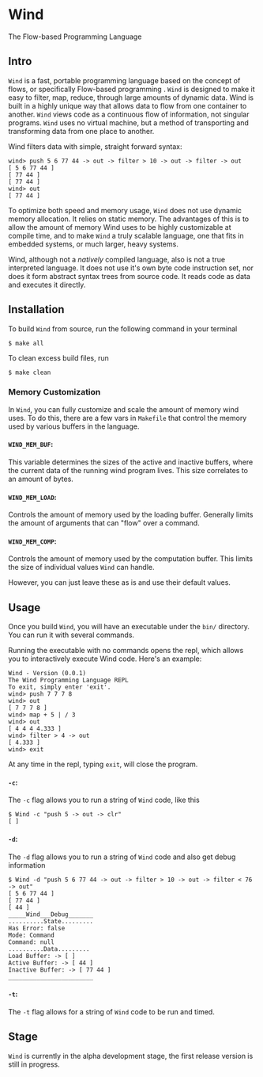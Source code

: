 # Wind

The Flow-based Programming Language

## Intro

`Wind` is a fast, portable programming language based on the concept of flows, or specifically Flow-based programming . `Wind` is designed to make it easy to filter, map, reduce, through large amounts of dynamic data. Wind is built in a highly unique way that allows data to flow from one container to another. `Wind` views code as a continuous flow of information, not singular programs. `Wind` uses no virtual machine, but a method of transporting and transforming data from one place to another.

Wind filters data with simple, straight forward syntax:

```
wind> push 5 6 77 44 -> out -> filter > 10 -> out -> filter -> out
[ 5 6 77 44 ]
[ 77 44 ]
[ 77 44 ]
wind> out
[ 77 44 ]
```

To optimize both speed and memory usage, `Wind` does not use dynamic memory allocation. It relies on static memory. The advantages of this is to allow the amount of memory Wind uses to be highly customizable at compile time, and to make `Wind` a truly scalable language, one that fits in embedded systems, or much larger, heavy systems.

Wind, although not a *natively* compiled language, also is not a true interpreted language. It does not use it's own byte code instruction set, nor does it form abstract syntax trees from source code. It reads code as data and executes it directly.

## Installation

To build `Wind` from source, run the following command in your terminal

```
$ make all
```

To clean excess build files, run

```
$ make clean
```

### Memory Customization

In `Wind`, you can fully customize and scale the amount of memory wind uses. To do this, there are a few vars in `Makefile` that control the memory used by various buffers in the language.

#### `WIND_MEM_BUF`:

This variable determines the sizes of the active and inactive buffers, where the current data of the running wind program lives. This size correlates to an amount of bytes.

#### `WIND_MEM_LOAD`:

Controls the amount of memory used by the loading buffer. Generally limits the amount of arguments that can "flow" over a command.

#### `WIND_MEM_COMP`:

Controls the amount of memory used by the computation buffer. This limits the size of individual values `Wind` can handle.

However, you can just leave these as is and use their default values.

## Usage

Once you build `Wind`, you will have an executable under the `bin/` directory. You can run it with several commands.

Running the executable with no commands opens the repl, which allows you to interactively execute Wind code. Here's an example:

```
Wind - Version (0.0.1)
The Wind Programming Language REPL
To exit, simply enter 'exit'.
wind> push 7 7 7 8
wind> out
[ 7 7 7 8 ]
wind> map + 5 | / 3
wind> out
[ 4 4 4 4.333 ]
wind> filter > 4 -> out
[ 4.333 ]
wind> exit
```
At any time in the repl, typing `exit`, will close the program.

#### `-c`:

The `-c` flag allows you to run a string of `Wind` code, like this

```
$ Wind -c "push 5 -> out -> clr"
[ ]
```

#### `-d`:

The `-d` flag allows you to run a string of `Wind` code and also get debug information

```
$ Wind -d "push 5 6 77 44 -> out -> filter > 10 -> out -> filter < 76 -> out"
[ 5 6 77 44 ]
[ 77 44 ]
[ 44 ]
_____Wind___Debug_______
..........State.........
Has Error: false
Mode: Command
Command: null
..........Data.........
Load Buffer: -> [ ]
Active Buffer: -> [ 44 ]
Inactive Buffer: -> [ 77 44 ]
________________________
```

#### `-t`:

The `-t` flag allows for a string of `Wind` code to be run and timed.


## Stage

`Wind` is currently in the alpha development stage, the first release version is still in progress.
